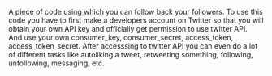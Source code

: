 A piece of code using which you can follow back your followers.
To use this code you have to first make a developers account on Twitter so that you will obtain your own API key and officially get permission to use twitter API.  
And use your own consumer_key, consumer_secret, access_token, access_token_secret. 
After accesssing to twitter API you can even do a lot of different tasks like autoliking a tweet, retweeting something, following, unfollowing, messaging, etc.
